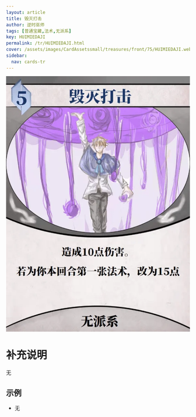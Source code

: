 ```yaml
---
layout: article
title: 毁灭打击
author: 逆时巫师
tags: [普通宝藏,法术,无派系]
key: HUIMIEDAJI
permalink: /tr/HUIMIEDAJI.html
cover: /assets/images/CardAssetssmall/treasures/front/75/HUIMIEDAJI.webp
sidebar:
  nav: cards-tr
---
```

![](/assets/images/CardAssets/treasures/front/75/HUIMIEDAJI.webp)

# 补充说明

无

## 示例

* 无